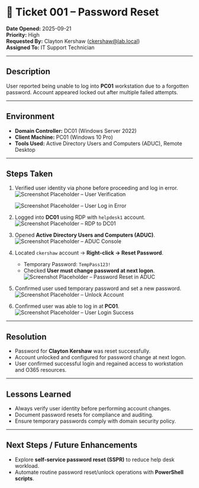 # 🧾 Ticket 001 – Password Reset

**Date Opened:** 2025-09-21  
**Priority:** High  
**Requested By:** Clayton Kershaw (ckershaw@lab.local)  
**Assigned To:** IT Support Technician  

---

## Description  
User reported being unable to log into **PC01** workstation due to a forgotten password. Account appeared locked out after multiple failed attempts.  

---

## Environment  
- **Domain Controller:** DC01 (Windows Server 2022)  
- **Client Machine:** PC01 (Windows 10 Pro)  
- **Tools Used:** Active Directory Users and Computers (ADUC), Remote Desktop  

---

## Steps Taken  

1. Verified user identity via phone before proceeding and log in error.  
   ![Screenshot Placeholder – User Verification](../Screenshots/Ticket001_step0.PNG)


   ![Screenshot Placeholder – User Log in Error](../Screenshots/Ticket001_step1.PNG)  

2. Logged into **DC01** using RDP with `helpdesk1` account.  
   ![Screenshot Placeholder – RDP to DC01](../Screenshots/Ticket001_step2.PNG)  

3. Opened **Active Directory Users and Computers (ADUC)**.  
   ![Screenshot Placeholder – ADUC Console](../Screenshots/Ticket001_step3.PNG)  

4. Located `ckershaw` account → **Right-click → Reset Password**.  
   - Temporary Password: `TempPass123!`  
   - Checked **User must change password at next logon**.  
   ![Screenshot Placeholder – Password Reset in ADUC](../Screenshots/Ticket001_step4.PNG)  

5. Confirmed user used temporary password and set a new password.  
   ![Screenshot Placeholder – Unlock Account](../Screenshots/Ticket001_step5.PNG)  

6. Confirmed user was able to log in at **PC01**.  
   ![Screenshot Placeholder – User Login Success](../Screenshots/Ticket001_step6.PNG)  

---

## Resolution  
- Password for **Clayton Kershaw** was reset successfully.  
- Account unlocked and configured for password change at next logon.  
- User confirmed successful login and regained access to workstation and O365 resources.  

---

## Lessons Learned  
- Always verify user identity before performing account changes.  
- Document password resets for compliance and auditing.  
- Ensure temporary passwords comply with domain security policy.  

---

## Next Steps / Future Enhancements  
- Explore **self-service password reset (SSPR)** to reduce help desk workload.  
- Automate routine password reset/unlock operations with **PowerShell scripts**.  